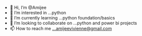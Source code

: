 - 👋 Hi, I’m @Amijee
- 👀 I’m interested in ...python 
- 🌱 I’m currently learning ...python foundation/basics
- 💞️ I’m looking to collaborate on ...python and power bi projects
- 📫 How to reach me ...amijeevivienne@gmail.com

<!---
Amijee/Amijee is a ✨ special ✨ repository because its `README.md` (this file) appears on your GitHub profile.
You can click the Preview link to take a look at your changes.
--->
